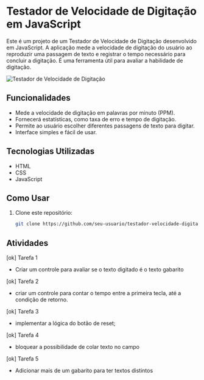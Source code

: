 # Testador de Velocidade de Digitação em JavaScript

Este é um projeto de um Testador de Velocidade de Digitação desenvolvido em JavaScript. A aplicação mede a velocidade de digitação do usuário ao reproduzir uma passagem de texto e registrar o tempo necessário para concluir a digitação. É uma ferramenta útil para avaliar a habilidade de digitação.

![Testador de Velocidade de Digitação](screenshot.png)

## Funcionalidades

- Mede a velocidade de digitação em palavras por minuto (PPM).
- Fornecerá estatísticas, como taxa de erro e tempo de digitação.
- Permite ao usuário escolher diferentes passagens de texto para digitar.
- Interface simples e fácil de usar.

## Tecnologias Utilizadas

- HTML
- CSS
- JavaScript

## Como Usar

1. Clone este repositório:

   ```bash
   git clone https://github.com/seu-usuario/testador-velocidade-digitação.git

## Atividades

[ok] Tarefa 1
- Criar um controle para avaliar se o texto digitado é o texto gabarito

[ok] Tarefa 2
- criar um controle para contar o tempo entre a primeira tecla, até a condição de retorno.

[ok] Tarefa 3
- implementar a lógica do botão de reset;

[ok] Tarefa 4
- bloquear a possibilidade de colar texto no campo

[ok] Tarefa 5
- Adicionar mais de um gabarito para ter textos distintos
